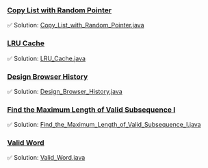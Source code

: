 ### [Copy List with Random Pointer](https://leetcode.com/problems/copy-list-with-random-pointer/description/)
✅ Solution: [Copy_List_with_Random_Pointer.java](Copy_List_with_Random_Pointer.java)

### [LRU Cache](https://leetcode.com/problems/lru-cache/description/)
✅ Solution: [LRU_Cache.java](LRU_Cache.java)

### [Design Browser History](https://leetcode.com/problems/design-browser-history/description/)
✅ Solution: [Design_Browser_History.java](Design_Browser_History.java)

### [Find the Maximum Length of Valid Subsequence I](https://leetcode.com/problems/find-the-maximum-length-of-valid-subsequence-i/description/)
✅ Solution: [Find_the_Maximum_Length_of_Valid_Subsequence_I.java](Find_the_Maximum_Length_of_Valid_Subsequence_I.java)

### [Valid Word](https://leetcode.com/problems/valid-word/description/)
✅ Solution: [Valid_Word.java](Valid_Word.java)

